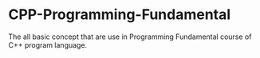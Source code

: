 # CPP-Programming-Fundamental
The all basic concept that are use in Programming Fundamental course of C++ program language.
